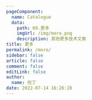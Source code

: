 ```yaml
---
pageComponent: 
  name: Catalogue
  data: 
    path: 09.更多
    imgUrl: /img/more.png
    description: 其他更多技术文章
title: 更多
permalink: /more/
sidebar: false
article: false
comment: false
editLink: false
author: 
  name: 但丁
date: 2022-07-14 16:26:28
---
```

